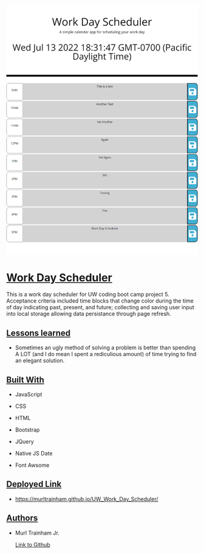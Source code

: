 ![Image](./assets/Images/WorkdayFinal.PNG)

# **<u>Work Day Scheduler</u>**

This is a work day scheduler for UW coding boot camp project 5. Acceptance criteria included time blocks that change color during the time of day indicating past, present, and future; collecting and saving user input into local storage allowing data persistance through page refresh. 

## <u>Lessons learned</u>

- Sometimes an ugly method of solving a problem is better than spending A LOT (and I do mean I spent a rediculious amount) of time trying to find an elegant solution.

## <u>Built With</u>

- JavaScript
- CSS
- HTML

- Bootstrap
- JQuery
- Native JS Date
- Font Awsome

## <u>Deployed Link</u>

- https://murltrainham.github.io/UW_Work_Day_Scheduler/

## <u>Authors</u>

- Murl Trainham Jr.

  [Link to Github](https://github.com/murltrainham)
